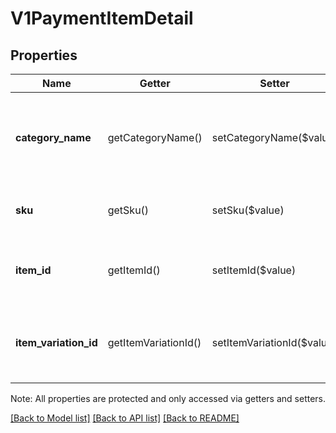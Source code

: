 # V1PaymentItemDetail

## Properties
Name | Getter | Setter | Type | Description | Notes
------------ | ------------- | ------------- | ------------- | ------------- | -------------
**category_name** | getCategoryName() | setCategoryName($value) | **string** | The name of the item&#39;s merchant-defined category, if any. | [optional] 
**sku** | getSku() | setSku($value) | **float** | The item&#39;s merchant-defined SKU, if any. | [optional] 
**item_id** | getItemId() | setItemId($value) | **string** | The unique ID of the item purchased, if any. | [optional] 
**item_variation_id** | getItemVariationId() | setItemVariationId($value) | **string** | The unique ID of the item variation purchased, if any. | [optional] 

Note: All properties are protected and only accessed via getters and setters.

[[Back to Model list]](../README.md#documentation-for-models) [[Back to API list]](../README.md#documentation-for-api-endpoints) [[Back to README]](../README.md)

